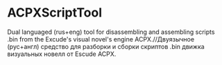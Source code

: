 # ACPXScriptTool
Dual languaged (rus+eng) tool for disassembling and assembling scripts .bin from the Excude's visual novel's engine ACPX.//Двуязычное (рус+англ) средство для разборки и сборки скриптов .bin движка визуальных новелл от Escude ACPX.
